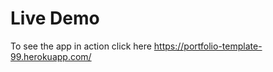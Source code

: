 <h1>Live Demo</h1>

<p>To see the app in action click here <a href="https://portfolio-template-99.herokuapp.com/">https://portfolio-template-99.herokuapp.com/</a></p>
